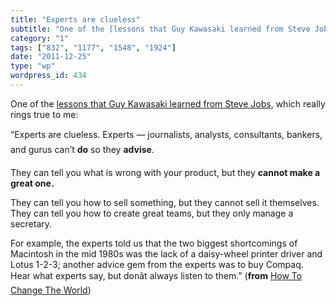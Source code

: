 ```yaml
---
title: "Experts are clueless"
subtitle: "One of the [lessons that Guy Kawasaki learned from Steve Jobs](http://blog.guykawasaki.com/2011/10/w..."
category: "1"
tags: ["832", "1177", "1548", "1924"]
date: "2011-12-25"
type: "wp"
wordpress_id: 434
---
```

One of the [lessons that Guy Kawasaki learned from Steve Jobs](http://blog.guykawasaki.com/2011/10/what-i-learned-from-steve-jobs.html#axzz1h7dQ0xtj), which really rings true to me:

> 
“Experts are clueless. Experts — journalists, analysts, consultants, bankers, and gurus can’t **do** so they **advise**.

They can tell you what is wrong with your product, but they **cannot make a great one.**

They can tell you how to sell something, but they cannot sell it themselves. They can tell you how to create great teams, but they only manage a secretary.

For example, the experts told us that the two biggest shortcomings of Macintosh in the mid 1980s was the lack of a daisy-wheel printer driver and Lotus 1-2-3; another advice gem from the experts was to buy Compaq. Hear what experts say, but donât always listen to them.” (**from** [How To Change The World](http://blog.guykawasaki.com/2011/10/what-i-learned-from-steve-jobs.html#axzz1h7dQ0xtj))